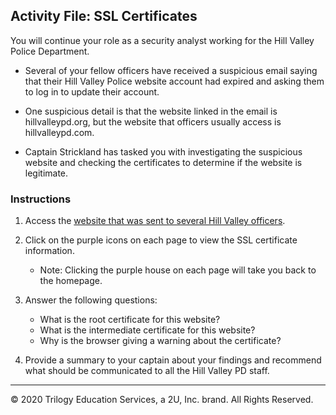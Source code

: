## Activity File: SSL Certificates

You will continue your role as a security analyst working for the Hill Valley Police Department. 

- Several of your fellow officers have received a suspicious email saying that their Hill Valley Police website account had expired and asking them to log in to update their account.

- One suspicious detail is that the website linked in the email is hillvalleypd.org, but the website that officers usually access is hillvalleypd.com.

- Captain Strickland has tasked you with investigating the suspicious website and checking the certificates to determine if the website is legitimate.

### Instructions

1. Access the [website that was sent to several Hill Valley officers](https://view.genial.ly/5defb03224596c0fff13c3a2/interactive-image-interactive-image).
                                
2. Click on the purple icons on each page to view the SSL certificate information. 
    - Note: Clicking the purple house on each page will take you back to the homepage. 

3. Answer the following questions:

    - What is the root certificate for this website?
    - What is the intermediate certificate for this website?
    - Why is the browser giving a warning about the certificate?

4. Provide a summary to your captain about your findings and recommend what should be communicated to all the Hill Valley PD staff.

  ---

   © 2020 Trilogy Education Services, a 2U, Inc. brand. All Rights Reserved.
